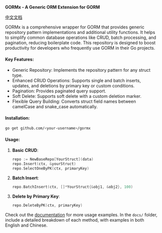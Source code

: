 **GORMx - A Generic ORM Extension for GORM**

[中文文档]()

GORMx is a comprehensive wrapper for GORM that provides generic repository pattern implementations and additional utility functions. It helps to simplify common database operations like CRUD, batch processing, and pagination, reducing boilerplate code. This repository is designed to boost productivity for developers who frequently use GORM in their Go projects.

#### Key Features:
- Generic Repository: Implements the repository pattern for any struct type.
- Enhanced CRUD Operations: Supports single and batch inserts, updates, and deletions by primary key or custom conditions.
- Pagination: Provides paginated query support.
- Soft Delete: Supports soft delete with a custom deletion marker.
- Flexible Query Building: Converts struct field names between camelCase and snake_case automatically.

#### Installation:
```bash
go get github.com/<your-username>/gormx
```

#### Usage:
1. **Basic CRUD**:
   ```go
   repo := NewBaseRepo[YourStruct](data)
   repo.Insert(ctx, &yourStruct)
   repo.SelectOneByPK(ctx, primaryKey)
   ```

2. **Batch Insert**:
   ```go
   repo.BatchInsert(ctx, []*YourStruct{&obj1, &obj2}, 100)
   ```

3. **Delete by Primary Key**:
   ```go
   repo.DeleteByPK(ctx, primaryKey)
   ```

Check out the [documentation](docs/README.md) for more usage examples. In the `docs/` folder, include a detailed breakdown of each method, with examples in both English and Chinese.